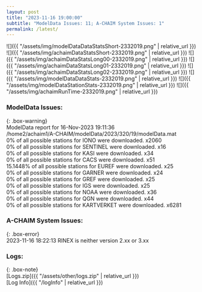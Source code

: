 ```yaml
---
layout: post
title: "2023-11-16 19:00:00"
subtitle: "ModelData Issues: 11; A-CHAIM System Issues: 1"
permalink: /latest/
---
```


![]({{ "/assets/img/modelDataDataStatsShort-2332019.png" | relative_url }})
![]({{ "/assets/img/achaimDataStatsShort-2332019.png" | relative_url }})
![]({{ "/assets/img/achaimDataStatsLong00-2332019.png" | relative_url }})
![]({{ "/assets/img/achaimDataStatsLong01-2332019.png" | relative_url }})
![]({{ "/assets/img/achaimDataStatsLong02-2332019.png" | relative_url }})
![]({{ "/assets/img/modelDataDataStats-2332019.png" | relative_url }})
![]({{ "/assets/img/modelDataStationStats-2332019.png" | relative_url }})
![]({{ "/assets/img/achaimRunTime-2332019.png" | relative_url }})


### ModelData Issues:  
  
{: .box-warning}  
 ModelData report for 16-Nov-2023 19:11:36   
 /home2/achaim1/A-CHAIM/modelData/2023/320/19/modelData.mat   
 0% of all possible stations for IONO were downloaded. x2060   
 0% of all possible stations for SENTINEL were downloaded. x16   
 0% of all possible stations for KASI were downloaded. x34   
 0% of all possible stations for CACS were downloaded. x51   
 15.1448% of all possible stations for EUREF were downloaded. x25   
 0% of all possible stations for GARNER were downloaded. x24   
 0% of all possible stations for GREF were downloaded. x25   
 0% of all possible stations for IGS were downloaded. x25   
 0% of all possible stations for NOAA were downloaded. x36   
 0% of all possible stations for QGN were downloaded. x44   
 0% of all possible stations for KARTVERKET were downloaded. x6281   
  
### A-CHAIM System Issues:  
  
{: .box-error}  
2023-11-16 18:22:13 RINEX is neither version 2.xx or 3.xx  

### Logs:  
  
{: .box-note}  
[Logs.zip]({{ "/assets/other/logs.zip" | relative_url }})  
[Log Info]({{ "/logInfo" | relative_url }})  
